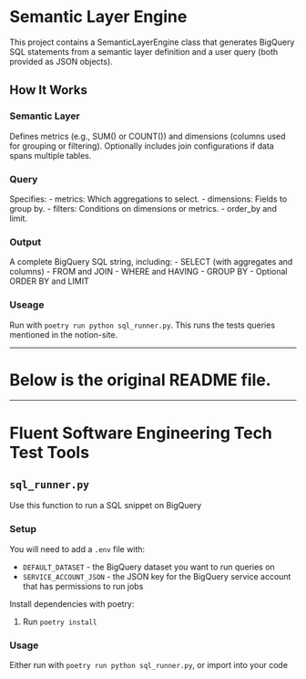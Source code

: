 # Semantic Layer Engine

This project contains a SemanticLayerEngine class that generates BigQuery SQL statements from a semantic layer definition and a user query (both provided as JSON objects).

## How It Works

### Semantic Layer

Defines metrics (e.g., SUM() or COUNT()) and dimensions (columns used for grouping or filtering). Optionally includes join configurations if data spans multiple tables.

### Query

Specifies:
    - metrics: Which aggregations to select.
    - dimensions: Fields to group by.
    - filters: Conditions on dimensions or metrics.
    - order_by and limit.

### Output

A complete BigQuery SQL string, including:
    - SELECT (with aggregates and columns)
    - FROM and JOIN
    - WHERE and HAVING
    - GROUP BY
    - Optional ORDER BY and LIMIT

### Useage

Run with `poetry run python sql_runner.py`. This runs the tests queries mentioned in the notion-site.

----------------------------------------------------------------------------------------------------------------------------------------------------------------
# Below is the original README file.
----------------------------------------------------------------------------------------------------------------------------------------------------------------

# Fluent Software Engineering Tech Test Tools

## `sql_runner.py`

Use this function to run a SQL snippet on BigQuery

### Setup

You will need to add a `.env` file with:

* `DEFAULT_DATASET` - the BigQuery dataset you want to run queries on
* `SERVICE_ACCOUNT_JSON` - the JSON key for the BigQuery service account that has permissions to run jobs

Install dependencies with poetry:

1. Run `poetry install`

### Usage

Either run with `poetry run python sql_runner.py`, or import into your code